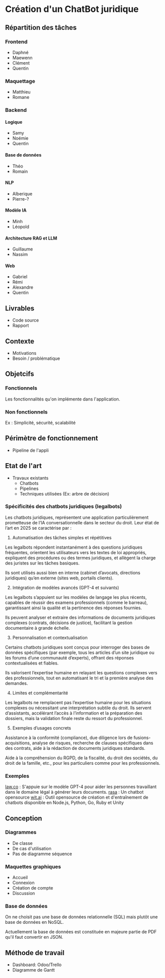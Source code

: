 # Création d'un ChatBot juridique

## Répartition des tâches

### Frontend
- Daphné
- Maewenn
- Clément
- Quentin

### Maquettage
- Matthieu
- Romane

### Backend
#### Logique 
- Samy
- Noémie
- Quentin

#### Base de données
- Théo
- Romain

#### NLP
- Alberique
- Pierre-?

#### Modèle IA
- Minh
- Léopold

#### Architecture RAG et LLM
- Guillaume
- Nassim

#### Web
- Gabriel
- Rémi
- Alexandre
- Quentin

## Livrables

- Code source
- Rapport

## Contexte

- Motivations
- Besoin / problématique

## Objetcifs

### Fonctionnels
Les fonctionnalités qu'on implémente dans l'application.

### Non fonctionnels
Ex : Simplicité, sécurité, scalabilité

## Périmètre de fonctionnement

- Pipeline de l'appli

## Etat de l'art

- Travaux existants
    - Chatbots
    - Pipelines
    - Techniques utilisées (Ex: arbre de décision)

### Spécificités des chatbots juridiques (legalbots)
Les chatbots juridiques, représentent une application particulièrement prometteuse de l’IA conversationnelle dans le secteur du droit. Leur état de l’art en 2025 se caractérise par :

1. Automatisation des tâches simples et répétitives

Les legalbots répondent instantanément à des questions juridiques fréquentes, orientent les utilisateurs vers les textes de loi appropriés, expliquent des procédures ou des termes juridiques, et allègent la charge des juristes sur les tâches basiques.

Ils sont utilisés aussi bien en interne (cabinet d’avocats, directions juridiques) qu’en externe (sites web, portails clients).

2. Intégration de modèles avancés (GPT-4 et suivants)

Les legalbots s’appuient sur les modèles de langage les plus récents, capables de réussir des examens professionnels (comme le barreau), garantissant ainsi la qualité et la pertinence des réponses fournies.

Ils peuvent analyser et extraire des informations de documents juridiques complexes (contrats, décisions de justice), facilitant la gestion documentaire à grande échelle.

3. Personnalisation et contextualisation

Certains chatbots juridiques sont conçus pour interroger des bases de données spécifiques (par exemple, tous les articles d’un site juridique ou les forums d’une communauté d’experts), offrant des réponses contextualisées et fiables.

Ils valorisent l’expertise humaine en relayant les questions complexes vers des professionnels, tout en automatisant le tri et la première analyse des demandes.

4. Limites et complémentarité

Les legalbots ne remplacent pas l’expertise humaine pour les situations complexes ou nécessitant une interprétation subtile du droit. Ils servent d’assistants, accélérant l’accès à l’information et la préparation des dossiers, mais la validation finale reste du ressort du professionnel.

5. Exemples d’usages concrets

Assistance à la conformité (compliance), due diligence lors de fusions-acquisitions, analyse de risques, recherche de clauses spécifiques dans des contrats, aide à la rédaction de documents juridiques standards.

Aide à la compréhension du RGPD, de la fiscalité, du droit des sociétés, du droit de la famille, etc., pour les particuliers comme pour les professionnels.


### Exemples

[law.co](https://law.co/) : S'appuie sur le modèle GPT-4 pour aider les personnes travaillant dans le domaine légal à générer leurs documents.
[rasa](https://github.com/RasaHQ/rasa) : Un chatbot opensource 
[wit.ai](https://github.com/wit-ai) : Outil opensource de création et d'entraînement de chatbots disponible en Node.js, Python, Go, Ruby et Unity

## Conception

### Diagrammes

- De classe
- De cas d'utilisation
- Pas de diagramme séquence

### Maquettes graphiques

- Accueil
- Connexion
- Création de compte
- Discussion

### Base de données

On ne choisit pas une base de données relationnelle (SQL) mais plutôt une base de données en NoSQL.

Actuellement la base de données est constituée en majeure partie de PDF qu'il faut convertir en JSON.

## Méthode de travail

- Dashboard: Odoo/Trello
- Diagramme de Gantt
